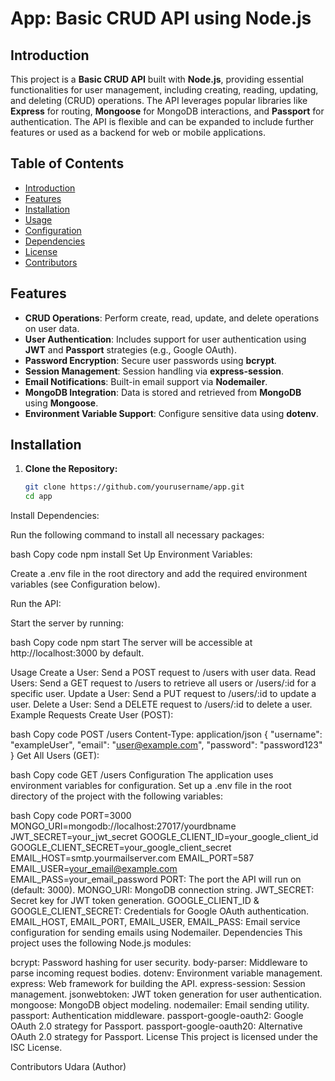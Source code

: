 # App: Basic CRUD API using Node.js

## Introduction

This project is a **Basic CRUD API** built with **Node.js**, providing essential functionalities for user management, including creating, reading, updating, and deleting (CRUD) operations. The API leverages popular libraries like **Express** for routing, **Mongoose** for MongoDB interactions, and **Passport** for authentication. The API is flexible and can be expanded to include further features or used as a backend for web or mobile applications.

## Table of Contents

- [Introduction](#introduction)
- [Features](#features)
- [Installation](#installation)
- [Usage](#usage)
- [Configuration](#configuration)
- [Dependencies](#dependencies)
- [License](#license)
- [Contributors](#contributors)

## Features

- **CRUD Operations**: Perform create, read, update, and delete operations on user data.
- **User Authentication**: Includes support for user authentication using **JWT** and **Passport** strategies (e.g., Google OAuth).
- **Password Encryption**: Secure user passwords using **bcrypt**.
- **Session Management**: Session handling via **express-session**.
- **Email Notifications**: Built-in email support via **Nodemailer**.
- **MongoDB Integration**: Data is stored and retrieved from **MongoDB** using **Mongoose**.
- **Environment Variable Support**: Configure sensitive data using **dotenv**.

## Installation

1. **Clone the Repository:**

   ```bash
   git clone https://github.com/yourusername/app.git
   cd app

Install Dependencies:

Run the following command to install all necessary packages:

bash
Copy code
npm install
Set Up Environment Variables:

Create a .env file in the root directory and add the required environment variables (see Configuration below).

Run the API:

Start the server by running:

bash
Copy code
npm start
The server will be accessible at http://localhost:3000 by default.

Usage
Create a User: Send a POST request to /users with user data.
Read Users: Send a GET request to /users to retrieve all users or /users/:id for a specific user.
Update a User: Send a PUT request to /users/:id to update a user.
Delete a User: Send a DELETE request to /users/:id to delete a user.
Example Requests
Create User (POST):

bash
Copy code
POST /users
Content-Type: application/json
{
"username": "exampleUser",
"email": "user@example.com",
"password": "password123"
}
Get All Users (GET):

bash
Copy code
GET /users
Configuration
The application uses environment variables for configuration. Set up a .env file in the root directory of the project with the following variables:

bash
Copy code
PORT=3000
MONGO_URI=mongodb://localhost:27017/yourdbname
JWT_SECRET=your_jwt_secret
GOOGLE_CLIENT_ID=your_google_client_id
GOOGLE_CLIENT_SECRET=your_google_client_secret
EMAIL_HOST=smtp.yourmailserver.com
EMAIL_PORT=587
EMAIL_USER=your_email@example.com
EMAIL_PASS=your_email_password
PORT: The port the API will run on (default: 3000).
MONGO_URI: MongoDB connection string.
JWT_SECRET: Secret key for JWT token generation.
GOOGLE_CLIENT_ID & GOOGLE_CLIENT_SECRET: Credentials for Google OAuth authentication.
EMAIL_HOST, EMAIL_PORT, EMAIL_USER, EMAIL_PASS: Email service configuration for sending emails using Nodemailer.
Dependencies
This project uses the following Node.js modules:

bcrypt: Password hashing for user security.
body-parser: Middleware to parse incoming request bodies.
dotenv: Environment variable management.
express: Web framework for building the API.
express-session: Session management.
jsonwebtoken: JWT token generation for user authentication.
mongoose: MongoDB object modeling.
nodemailer: Email sending utility.
passport: Authentication middleware.
passport-google-oauth2: Google OAuth 2.0 strategy for Passport.
passport-google-oauth20: Alternative OAuth 2.0 strategy for Passport.
License
This project is licensed under the ISC License.

Contributors
Udara (Author)